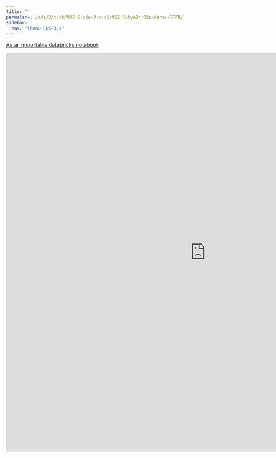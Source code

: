 ```yaml
---
title: ""
permalink: /sds/3/x/db/000_6-sds-3-x-dl/052_DLbyABr_02a-Keras-DFFN/
sidebar:
  nav: "lMenu-SDS-3.x"
---
```


[As an importable databricks notebook](https://lamastex.github.io/scalable-data-science/sds/3/x/db/000_6-sds-3-x-dl/052_DLbyABr_02a-Keras-DFFN.html)

<iframe src="https://lamastex.github.io/scalable-data-science/sds/3/x/db/000_6-sds-3-x-dl/052_DLbyABr_02a-Keras-DFFN.html" width="1080" height="1080" frameborder="0"></iframe>
